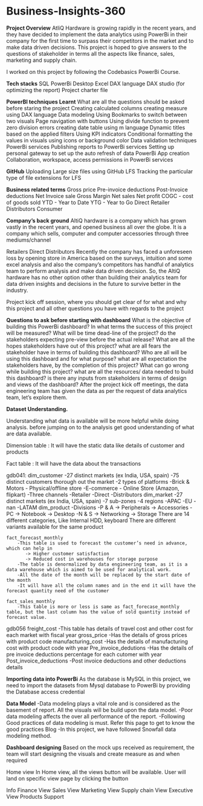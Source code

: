 # Business-Insights-360

**Project Overview**
AtliQ Hardware is growing rapidly in the recent years, and they have decided to implement the data analytics using PowerBi in their company for the first time to surpass their competitors in the market and to make data driven decisions. This project is hoped to give answers to the questions of stakeholder in terms all the aspects like finance, sales, marketing and supply chain.

I worked on this project by following the Codebasics PowerBi Course.


**Tech stacks**
SQL
PowerBi Desktop
Excel
DAX language
DAX studio (for optimizing the report)
Project charter file

**PowerBI techniques Learnt**
What are all the questions should be asked before staring the project
Creating calculated columns
creating measure using DAX language
Data modeling
Using Bookmarks to switch between two visuals
Page navigation with buttons
Using divide function to prevent zero division errors
creating date table using m language
Dynamic titles based on the applied filters
Using KPI indicators
Conditional formatting the values in visuals using icons or background color
Data validation techniques
PowerBi services
Publishing reports to PowerBi services
Setting up personal gateway to set up the auto refresh of data
PowerBi App creation
Collaboration, workspace, access permissions in PowerBi services

**GitHub**
Uploading Large size files using GitHub LFS
Tracking the particular type of file extensions for LFS

**Business related terms**
Gross price
Pre-invoice deductions
Post-Invoice deductions
Net Invoice sale
Gross Margin
Net sales
Net profit
COGC - cost of goods sold
YTD - Year to Date
YTG - Year to Go
Direct
Retailer
Distributors
Consumer

**Company’s back ground**
AltiQ hardware is a company which has grown vastly in the recent years, and opened business all over the globe. It is a company which sells, computer and computer accessories through three mediums/channel

Retailers
Direct
Distributors
Recently the company has faced a unforeseen loss by opening store in America based on the surveys, intuition and some excel analysis and also the company’s competitors has handful of analytics team to perform analysis and make data driven decision. So, the AltiQ hardware has no other option other than building their analytics team for data driven insights and decisions in the future to survive better in the industry.

Project kick off session, where you should get clear of for what and why this project and all other questions you have with regards to the project

**Questions to ask before starting with dashboard**
What is the objective of building this PowerBi dashboard?
In what terms the success of this project will be measured?
What will be time dead-line of the project?
do the stakeholders expecting pre-view before the actual release?
What are all the hopes stakeholders have out of this project?
what are all fears the stakeholder have in terms of building this dashboard?
Who are all will be using this dashboard and for what purpose?
what are all expectation the stakeholders have, by the completion of this project?
What can go wrong while building this project?
what are all the resources/ data needed to build this dashboard?
is there any inputs from stakeholders in terms of design and views of the dashboard?
After the project kick off meetings, the data engineering team has given the data as per the request of data analytics team, let’s explore them.

**Dataset Understanding.**

Understanding what data is available will be more helpful while doing analysis. before jumping on to the analysis get good understanding of what are data available.

Dimension table : It will have the static data like details of customer and products

Fact table : It will have the data about the transactions

gdb041:
    dim_customer
        -27 distinct markets (ex India, USA, spain)
        -75 distinct customers thorough out the market
        -2 types of platforms
        -Brick & Motors - Physical/offline store
        -E-commerce - Online Store (Amazon, flipkart)
        -Three channels
        -Retailer
        -Direct
        -Distributors
    dim_market
        -27 distinct markets (ex India, USA, spain)
        -7 sub-zones
        -4 regions
        -APAC
        -EU
        -nan
        -LATAM
    dim_product
        -Divisions
         -P & A
           -> Peripherals
           -> Accessories
        -PC
           -> Notebook
           -> Desktop
        -N & S
           -> Networking
           -> Storage
    There are 14 different categories, Like Internal HDD, keyboard
    There are different variants available for the same product
    
    fact_forecast_monthly
        -This table is used to forecast the customer’s need in advance, which can help in
           -> Higher customer satisfaction
           -> Reduced cost in warehouses for storage purpose
        -The table is denormalized by data engineering team, as it is a data warehouse which is aimed to be used for analytical work.
        -All the date of the month will be replaced by the start date of the month
        -It will have all the column names and in the end it will have the forecast quantity need of the customer
        
    fact_sales_monthly
        -This table is more or less is same as fact_forecase_monthly table, but the last column has the value of sold quantity instead of forecast value.
gdb056
  freight_cost
     -This table has details of travel cost and other cost for each market with fiscal year
  gross_price
    -Has the details of gross prices with product code
  manufacturing_cost
    -Has the details of manufacturing cost with product code with year
  Pre_invoice_dedutions
    -Has the details of pre invoice deductions percentage for each cutomer with year
  Post_invoice_deductions
    -Post invoice deductions and other deductions details

**Importing data into PowerBi**
As the database is MySQL in this project, we need to import the datasets from Mysql database to PowerBi by providing the Database access credential

**Data Model**
-Data modeling plays a vital role and is considered as the basement of report. All the visuals will be build upon the data model.
-Poor data modeling affects the over all performance of the report.
-Following Good practices of data modeling is must. Refer this page to get to know the good practices Blog
-In this project, we have followed Snowfall data modeling method.


**Dashboard designing**
Based on the mock ups received as requirement, the team will start designing the visuals and create measure as and when required

Home view
In Home view, all the views button will be available. User will land on specific view page by clicking the button

Info
Finance View
Sales View
Marketing View
Supply chain View
Executive View
Products
Support
